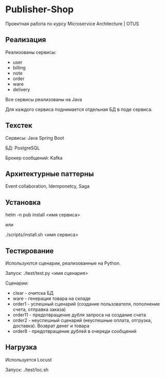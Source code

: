 # Publisher-Shop
Проектная работа по курсу Microservice Architecture | OTUS

## Реализация
Реализованы сервисы:
 - user
 - billing
 - note
 - order
 - ware
 - delivery

Все сервисы реализованы на Java

Для каждого сервиса поднимается отдельная БД в поде сервиса.

## Техстек
Сервисы:			Java Spring Boot

БД:					PostgreSQL

Брокер сообщений:	Kafka


## Архитектурные паттерны
Event collaboration, Idemponetcy, Saga


## Установка
helm -n pub install <имя сервиса> 

или

./scripts/install.sh <имя сервиса>


## Тестирование
Используются сценарии, реализованные на Python.

Запуск:
./test/test.py <имя сценария>

Сценарии:
 - clear	- очитска БД
 - ware		- генерация товара на складе
 - order1	- успешный сценарий (создание пользователя, пополнение счета, отправка заказа)
 - order11	- предотвращение дубля запроса на создание счета
 - order2	- неуспешный сценарий (неуспешные оплата, отгрузка, доставка). Возврат денег и товара
 - order8	- предотвращение дублей в очереди сообщений

## Нагрузка
Используется Locust

Запуск:
./test/loc.sh

